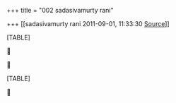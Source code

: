 +++
title = "002 sadasivamurty rani"

+++
[[sadasivamurty rani	2011-09-01, 11:33:30 [Source](https://groups.google.com/g/bvparishat/c/GWeLMIWbuI4)]]



[TABLE]





[TABLE]



